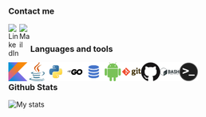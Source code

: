 ### Contact me

[<img align="left" alt="LinkedIn" width="22px" src="http://cdn.jsdelivr.net/npm/simple-icons@v3/icons/linkedin.svg"/>][linkedin]
[<img align="left" alt="Mail" width="22px" src="https://cdn.jsdelivr.net/npm/simple-icons@3.4.0/icons/gmail.svg"/>][email]

<br/>

### Languages and tools

<img align="left" alt="Kotlin" height="38px" src="https://raw.githubusercontent.com/github/explore/80688e429a7d4ef2fca1e82350fe8e3517d3494d/topics/kotlin/kotlin.png"/> 
<img align="left" alt="Java" height="38px" src="https://raw.githubusercontent.com/github/explore/80688e429a7d4ef2fca1e82350fe8e3517d3494d/topics/java/java.png"/> 
<img align="left" alt="Python" height="38px" src="https://raw.githubusercontent.com/github/explore/80688e429a7d4ef2fca1e82350fe8e3517d3494d/topics/python/python.png" />
<img align="left" alt="Golang" height="38px" src="https://raw.githubusercontent.com/github/explore/80688e429a7d4ef2fca1e82350fe8e3517d3494d/topics/go/go.png" />
<img align="left" alt="SQL" height="38px" src="https://raw.githubusercontent.com/github/explore/80688e429a7d4ef2fca1e82350fe8e3517d3494d/topics/sql/sql.png" />
<img align="left" alt="Android" height="38px" src="https://raw.githubusercontent.com/github/explore/80688e429a7d4ef2fca1e82350fe8e3517d3494d/topics/android/android.png" />
<img align="left" alt="Git" height="38px" src="https://raw.githubusercontent.com/github/explore/80688e429a7d4ef2fca1e82350fe8e3517d3494d/topics/git/git.png"/>
<img align="left" alt="Github" height="38px" src="https://raw.githubusercontent.com/github/explore/78df643247d429f6cc873026c0622819ad797942/topics/github/github.png"/>  
<img align="left" alt="BASH" height="38px" src="https://raw.githubusercontent.com/github/explore/80688e429a7d4ef2fca1e82350fe8e3517d3494d/topics/bash/bash.png"/> 
<img align="left" alt="Terminal" height="38px" src="https://raw.githubusercontent.com/github/explore/d92924b1d925bb134e308bd29c9de6c302ed3beb/topics/terminal/terminal.png"/> 

<br/>

### Github Stats

![My stats](https://github-readme-stats.vercel.app/api?username=gregory-mironov&show_icons=true)

[linkedin]:https://www.linkedin.com/in/grigorii-mironov/
[email]:mailto:devgregorymironov@gmail.com
